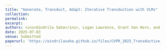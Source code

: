 ```yaml
---
title: "Generate, Transduct, Adapt: Iterative Transduction with VLMs"
collection: 
permalink: 
excerpt: 
authors: <ins>Oindrila Saha</ins>, Logan Lawrence, Grant Van Horn, and Subhransu Maji
date: 2025-07-03
venue: Submitted
paperurl: 'https://oindrilasaha.github.io/files/CVPR_2025_Transductive_CLIP-arxiv.pdf'
---
```

